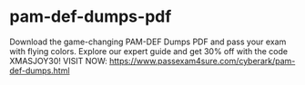 # pam-def-dumps-pdf
Download the game-changing PAM-DEF Dumps PDF and pass your exam with flying colors. Explore our expert guide and get 30% off with the code XMASJOY30!  VISIT NOW: https://www.passexam4sure.com/cyberark/pam-def-dumps.html
